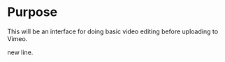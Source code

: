 # Purpose

This will be an interface for doing basic video editing before uploading to Vimeo.

new line.